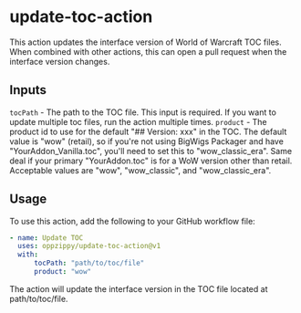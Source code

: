 # update-toc-action

This action updates the interface version of World of Warcraft TOC files. When combined with other actions, this can open a pull request when the interface version changes.

## Inputs

`tocPath` - The path to the TOC file. This input is required. If you want to update multiple toc files, run the action multiple times.
`product` - The product id to use for the default "## Version: xxx" in the TOC. The default value is "wow" (retail), so if you're not using BigWigs Packager and have "YourAddon_Vanilla.toc", you'll need to set this to "wow_classic_era". Same deal if your primary "YourAddon.toc" is for a WoW version other than retail. Acceptable values are "wow", "wow_classic", and "wow_classic_era".

## Usage

To use this action, add the following to your GitHub workflow file:

```yaml
- name: Update TOC
  uses: oppzippy/update-toc-action@v1
  with:
      tocPath: "path/to/toc/file"
      product: "wow"
```

The action will update the interface version in the TOC file located at path/to/toc/file.
